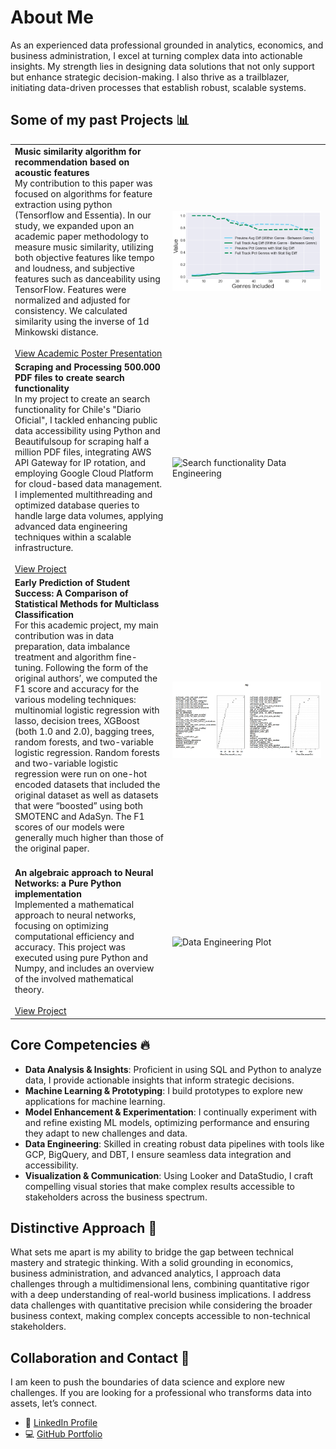 # About Me

As an experienced data professional grounded in analytics, economics, and business administration, I excel at turning complex data into actionable insights. My strength lies in designing data solutions that not only support but enhance strategic decision-making. I also thrive as a trailblazer, initiating data-driven processes that establish robust, scalable systems.

## Some of my past Projects 📊

<table>
<tr>
    <td width="50%">
        <strong>Music similarity algorithm for recommendation based on acoustic features</strong><br>
        My contribution to this paper was focused on algorithms for feature extraction using python (Tensorflow and Essentia). In our study, we expanded upon an academic paper methodology to measure music similarity, utilizing both objective features like tempo and loudness, and subjective features such as danceability using TensorFlow. Features were normalized and adjusted for consistency. We calculated similarity using the inverse of 1d Minkowski distance. 
        <br><br>
        <a href="https://www.figma.com/file/W2l7KDVxlCFzcARUqK5Iko/team115poster?type=design&node-id=0%3A1&mode=design&t=9kjuIhUxwZtMyzn3-1">View Academic Poster Presentation</a>
    </td>
    <td width="50%">
        <img src="https://github.com/nkriman/music_similarity_project/blob/main/image%201.png" alt="Data Visualization Plot">
    </td>
</tr>
<tr>
    <td width="50%">
        <strong>Scraping and Processing 500.000 PDF files to create search functionality</strong><br>
In my project to create an search functionality for Chile's "Diario Oficial", I tackled enhancing public data accessibility using Python and Beautifulsoup for scraping half a million PDF files, integrating AWS API Gateway for IP rotation, and employing Google Cloud Platform for cloud-based data management. I implemented multithreading and optimized database queries to handle large data volumes, applying advanced data engineering techniques within a scalable infrastructure.        <br><br>
        <a href="https://github.com/nkriman/public-diario-oficial-scraper/tree/main">View Project</a>
    </td>
    <td width="50%">
        <img src="https://cdn-images-1.medium.com/max/800/1*6IXhb3CcJPTU9NXjKO158g.png" alt="Search functionality Data Engineering">
    </td>
</tr>
<tr>
    <td width="50%">
        <strong>Early Prediction of Student Success: A Comparison of Statistical Methods for Multiclass Classification</strong><br>
        For this academic project, my main contribution was in data preparation, data imbalance treatment and algorithm fine-tuning. Following the form of the original authors’, we computed the F1 score and accuracy for the various modeling techniques: multinomial logistic regression with lasso, decision trees, XGBoost (both 1.0 and 2.0), bagging trees, random forests, and two-variable logistic regression. Random forests and two-variable logistic regression were run on one-hot encoded datasets that included the original dataset as well as datasets that were “boosted” using both SMOTENC and AdaSyn.  The F1 scores of our models were generally much higher than those of the original paper.
        <br><br>
        <a></a>
    </td>
    <td width="50%">
        <img src="https://github.com/nkriman/music_similarity_project/blob/main/Imagen%201.png" alt="Data Engineering Plot">
    </td>
</tr>
<tr>
    <td width="50%">
        <strong>An algebraic approach to Neural Networks: a Pure Python implementation</strong><br>
        Implemented a mathematical approach to neural networks, focusing on optimizing computational efficiency and accuracy. This project was executed using pure Python and Numpy, and includes an overview of the involved mathematical theory.
        <br><br>
        <a href="https://github.com/nkriman/CS6040-extracredit/blob/main/neural%20network.ipynb">View Project</a>
    </td>
    <td width="50%">
        <img src="https://github.com/nkriman/music_similarity_project/blob/main/Screenshot%202024-04-22%20at%2010-11-45%20CS6040-extracredit_neural%20network.ipynb%20at%20main%20%C2%B7%20nkriman_CS6040-extracredit.png" alt="Data Engineering Plot">
    </td>
</tr>
</table>




## Core Competencies 🔥

- **Data Analysis & Insights**: Proficient in using SQL and Python to analyze data, I provide actionable insights that inform strategic decisions.
- **Machine Learning & Prototyping**: I build prototypes to explore new applications for machine learning.
- **Model Enhancement & Experimentation**: I continually experiment with and refine existing ML models, optimizing performance and ensuring they adapt to new challenges and data.
- **Data Engineering**: Skilled in creating robust data pipelines with tools like GCP, BigQuery, and DBT, I ensure seamless data integration and accessibility.
- **Visualization & Communication**: Using Looker and DataStudio, I craft compelling visual stories that make complex results accessible to stakeholders across the business spectrum.

## Distinctive Approach 🚀

What sets me apart is my ability to bridge the gap between technical mastery and strategic thinking. With a solid grounding in economics, business administration, and advanced analytics, I approach data challenges through a multidimensional lens, combining quantitative rigor with a deep understanding of real-world business implications. I address data challenges with quantitative precision while considering the broader business context, making complex concepts accessible to non-technical stakeholders.



## Collaboration and Contact 🤝

I am keen to push the boundaries of data science and explore new challenges. If you are looking for a professional who transforms data into assets, let’s connect.

- 💼 [LinkedIn Profile](https://www.linkedin.com/nkriman)
- 💻 [GitHub Portfolio](https://github.com/nkriman)
